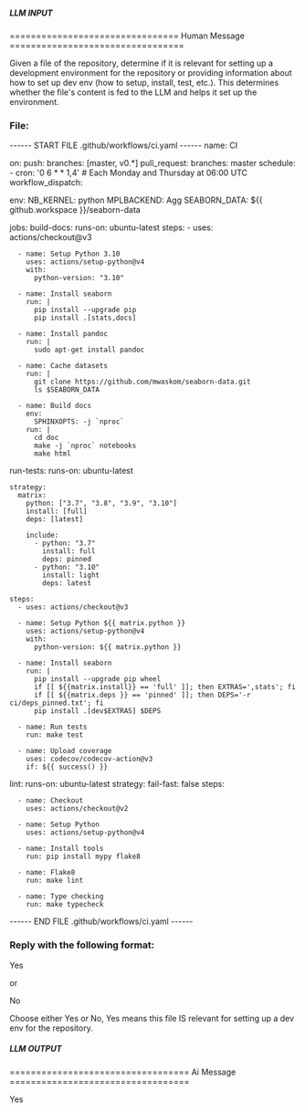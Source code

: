 ##### LLM INPUT #####
================================ Human Message =================================

Given a file of the repository, determine if it is relevant for setting up a development environment for the repository or providing information about how to set up dev env (how to setup, install, test, etc.). This determines whether the file's content is fed to the LLM and helps it set up the environment.

### File:
------ START FILE .github/workflows/ci.yaml ------
name: CI

on:
  push:
    branches: [master, v0.*]
  pull_request:
    branches: master
  schedule:
    - cron:  '0 6 * * 1,4' # Each Monday and Thursday at 06:00 UTC
  workflow_dispatch:

env:
  NB_KERNEL: python
  MPLBACKEND: Agg
  SEABORN_DATA: ${{ github.workspace }}/seaborn-data

jobs:
  build-docs:
    runs-on: ubuntu-latest
    steps:
      - uses: actions/checkout@v3

      - name: Setup Python 3.10
        uses: actions/setup-python@v4
        with:
          python-version: "3.10"

      - name: Install seaborn
        run: |
          pip install --upgrade pip
          pip install .[stats,docs]

      - name: Install pandoc
        run: |
          sudo apt-get install pandoc

      - name: Cache datasets
        run: |
          git clone https://github.com/mwaskom/seaborn-data.git
          ls $SEABORN_DATA

      - name: Build docs
        env:
          SPHINXOPTS: -j `nproc`
        run: |
          cd doc
          make -j `nproc` notebooks
          make html


  run-tests:
    runs-on: ubuntu-latest

    strategy:
      matrix:
        python: ["3.7", "3.8", "3.9", "3.10"]
        install: [full]
        deps: [latest]

        include:
          - python: "3.7"
            install: full
            deps: pinned
          - python: "3.10"
            install: light
            deps: latest

    steps:
      - uses: actions/checkout@v3

      - name: Setup Python ${{ matrix.python }}
        uses: actions/setup-python@v4
        with:
          python-version: ${{ matrix.python }}

      - name: Install seaborn
        run: |
          pip install --upgrade pip wheel
          if [[ ${{matrix.install}} == 'full' ]]; then EXTRAS=',stats'; fi
          if [[ ${{matrix.deps }} == 'pinned' ]]; then DEPS='-r ci/deps_pinned.txt'; fi
          pip install .[dev$EXTRAS] $DEPS

      - name: Run tests
        run: make test

      - name: Upload coverage
        uses: codecov/codecov-action@v3
        if: ${{ success() }}

  lint:
    runs-on: ubuntu-latest
    strategy:
      fail-fast: false
    steps:

      - name: Checkout
        uses: actions/checkout@v2

      - name: Setup Python
        uses: actions/setup-python@v4

      - name: Install tools
        run: pip install mypy flake8

      - name: Flake8
        run: make lint

      - name: Type checking
        run: make typecheck

------ END FILE .github/workflows/ci.yaml ------

### Reply with the following format:

<rel>Yes</rel>

or

<rel>No</rel>

Choose either Yes or No, Yes means this file IS relevant for setting up a dev env for the repository.

##### LLM OUTPUT #####
================================== Ai Message ==================================

<rel>Yes</rel>